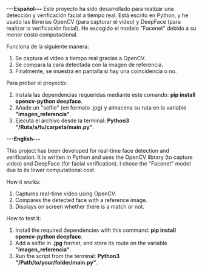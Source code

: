 **---Español---**
Este proyecto ha sido desarrollado para realizar una detección y verificación facial a tiempo real.
Está escrito en Python, y he usado las librerías OpenCV (para capturar el vídeo) y DeepFace (para realizar la verificación facial).
He escogido el modelo "Facenet" debido a su menor costo computacional.

Funciona de la siguiente manera:

1) Se captura el vídeo a tiempo real gracias a OpenCV.
2) Se compara la cara detectada con la imagen de referencia.
3) Finalmente, se muestra en pantalla si hay una coincidencia o no.


Para probar el proyecto:

1) Instala las dependencias requeridas mediante este comando: **pip install opencv-python deepface**.
2) Añade un "selfie" (en formato .jpg) y almacena su ruta en la variable **"imagen_referencia"**.
3) Ejecuta el archivo desde la terminal: **Python3 "/Ruta/a/tu/carpeta/main.py"**.

**---English---**

This project has been developed for real-time face detection and verification.
It is written in Python and uses the OpenCV library (to capture video) and DeepFace (for facial verification).
I chose the "Facenet" model due to its lower computational cost.

How it works:

1) Captures real-time video using OpenCV.
2) Compares the detected face with a reference image.
3) Displays on screen whether there is a match or not.

How to test it:

1) Install the required dependencies with this command: **pip install opencv-python deepface**.
2) Add a selfie in **.jpg** format, and store its route on the variable **"imagen_referencia"**.
3) Run the script from the terminal: **Python3 "/Path/to/your/folder/main.py"**.
